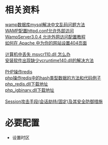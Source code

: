 相关资料
=
[wamp数据库mysql解决中文乱码问题方法](http://blog.csdn.net/hky_php/article/details/49475569)<br/>
[WAMP配置httpd.conf允许外部访问](http://blog.csdn.net/nonshan/article/details/50627843)<br/>
[WampServer3.0.4 允许外网访问配置教程](https://jingyan.baidu.com/article/acf728fd556c93f8e410a344.html)<br/>
[如何在 Apache 中为你的网站设置404页面](http://www.cnblogs.com/zichi/p/5111869.html)<br/>
<br/>
[计算机中丢失 msvcr110.dll 怎么办](https://jingyan.baidu.com/article/4f7d57129fa86e1a201927de.html)<br/>
[安装软件出现缺少vcruntime140.dll的解决方法](https://jingyan.baidu.com/article/c85b7a645a5c98003aac957f.html)<br/>
<br/>
[PHP操作redis](http://www.cnblogs.com/catcrazy/p/6415802.html)<br/>
[php操作redis中的hash类型数据的方法和代码例子](http://blog.csdn.net/qjwcn/article/details/45293035)<br/>
[php_redis.dll下载地址](http://windows.php.net/downloads/pecl/releases/redis/)<br/>
[php_igbinary.dll下载地址](http://windows.php.net/downloads/pecl/releases/igbinary/)<br/>
<br/>
[Session攻击手段(会话劫持/固定)及其安全防御措施](http://blog.csdn.net/h_mxc/article/details/50542038)<br/>

必要配置
=
* 设置时区
